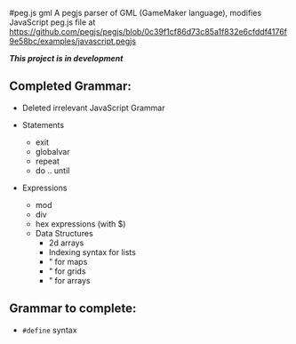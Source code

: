 #peg.js gml
A pegjs parser of GML (GameMaker language), modifies JavaScript peg.js file at https://github.com/pegjs/pegjs/blob/0c39f1cf86d73c85a1f832e6cfddf4176f9e58bc/examples/javascript.pegjs

***This project is in development***

## Completed Grammar:
- Deleted irrelevant JavaScript Grammar

- Statements
  * exit
  * globalvar
  * repeat
  * do .. until

- Expressions
  * mod
  * div
  * hex expressions (with $)

  - Data Structures
    * 2d arrays
    * Indexing syntax for lists
    * " for maps
    * " for grids
    * " for arrays

## Grammar to complete:

- `#define` syntax
